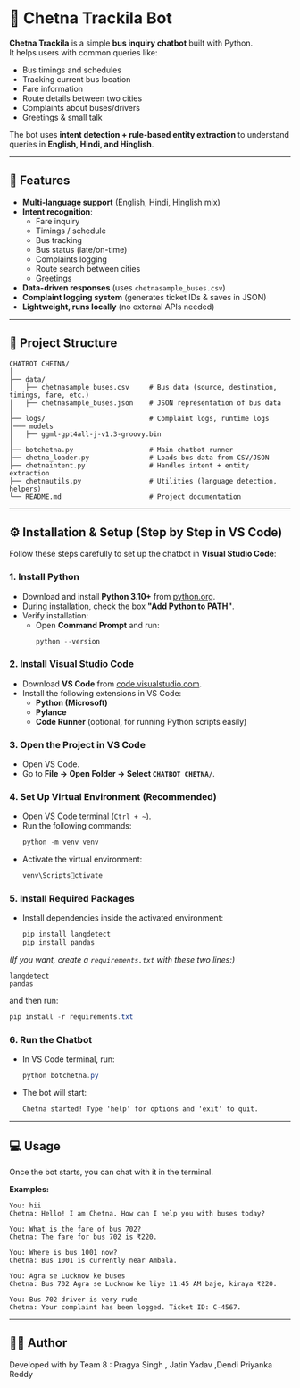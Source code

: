 # 📌 Chetna Trackila Bot

**Chetna Trackila** is a simple **bus inquiry chatbot** built with Python.  
It helps users with common queries like:  

- Bus timings and schedules  
- Tracking current bus location  
- Fare information  
- Route details between two cities  
- Complaints about buses/drivers  
- Greetings & small talk  

The bot uses **intent detection + rule-based entity extraction** to understand queries in **English, Hindi, and Hinglish**.  

---

## 🚀 Features

- **Multi-language support** (English, Hindi, Hinglish mix)  
- **Intent recognition**:  
  - Fare inquiry  
  - Timings / schedule  
  - Bus tracking  
  - Bus status (late/on-time)  
  - Complaints logging  
  - Route search between cities  
  - Greetings  
- **Data-driven responses** (uses `chetnasample_buses.csv`)  
- **Complaint logging system** (generates ticket IDs & saves in JSON)  
- **Lightweight, runs locally** (no external APIs needed)  

---

## 📂 Project Structure

```
CHATBOT CHETNA/
│
├── data/
│   ├── chetnasample_buses.csv     # Bus data (source, destination, timings, fare, etc.)
│   ├── chetnasample_buses.json    # JSON representation of bus data
│
├── logs/                          # Complaint logs, runtime logs
│─── models
│   ├── ggml-gpt4all-j-v1.3-groovy.bin
│ 
├── botchetna.py                   # Main chatbot runner
├── chetna_loader.py               # Loads bus data from CSV/JSON
├── chetnaintent.py                # Handles intent + entity extraction
├── chetnautils.py                 # Utilities (language detection, helpers)
└── README.md                      # Project documentation
```

---

## ⚙️ Installation & Setup (Step by Step in VS Code)

Follow these steps carefully to set up the chatbot in **Visual Studio Code**:

### 1. Install Python
- Download and install **Python 3.10+** from [python.org](https://www.python.org/downloads/).  
- During installation, check the box **"Add Python to PATH"**.  
- Verify installation:  
  - Open **Command Prompt** and run:  
    ```powershell
    python --version
    ```

### 2. Install Visual Studio Code
- Download **VS Code** from [code.visualstudio.com](https://code.visualstudio.com/).  
- Install the following extensions in VS Code:  
  - **Python (Microsoft)**  
  - **Pylance**  
  - **Code Runner** (optional, for running Python scripts easily)  

### 3. Open the Project in VS Code
- Open VS Code.  
- Go to **File → Open Folder → Select `CHATBOT CHETNA/`**.  

### 4. Set Up Virtual Environment (Recommended)
- Open VS Code terminal (`Ctrl + ~`).  
- Run the following commands:  
  ```powershell
  python -m venv venv
  ```  
- Activate the virtual environment:  
  ```powershell
  venv\Scriptsctivate
  ```  

### 5. Install Required Packages
- Install dependencies inside the activated environment:  
  ```powershell
  pip install langdetect
  pip install pandas
  ```

*(If you want, create a `requirements.txt` with these two lines:)*  
```
langdetect
pandas
```
and then run:  
```powershell
pip install -r requirements.txt
```

### 6. Run the Chatbot
- In VS Code terminal, run:  
  ```powershell
  python botchetna.py
  ```

- The bot will start:  
  ```
  Chetna started! Type 'help' for options and 'exit' to quit.
  ```

---

## 💻 Usage

Once the bot starts, you can chat with it in the terminal.

**Examples:**
```
You: hii
Chetna: Hello! I am Chetna. How can I help you with buses today?

You: What is the fare of bus 702?
Chetna: The fare for bus 702 is ₹220.

You: Where is bus 1001 now?
Chetna: Bus 1001 is currently near Ambala.

You: Agra se Lucknow ke buses
Chetna: Bus 702 Agra se Lucknow ke liye 11:45 AM baje, kiraya ₹220.

You: Bus 702 driver is very rude
Chetna: Your complaint has been logged. Ticket ID: C-4567.
```

---

## 👨‍💻 Author

Developed with by Team 8 : Pragya Singh , Jatin Yadav ,Dendi Priyanka Reddy 
